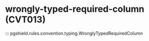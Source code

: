 # wrongly-typed-required-column (CVT013)

::: pgshield.rules.convention.typing.WronglyTypedRequiredColumn

